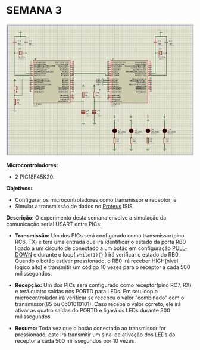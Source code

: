 # SEMANA 3

![Experimento da Semana 3](./../../image/Semana3/semana3.png)

**Microcontroladores:**
- 2 PIC18F45K20.

**Objetivos:**
- Configurar os microcontroladores como transmissor e receptor; e
- Simular a transmissão de dados no [Proteus](https://www.labcenter.com/) ISIS.

**Descrição:**
O experimento desta semana envolve a simulação da comunicação serial USART entre PICs:

- **Transmissão:** 
Um dos PICs será configurado como transmissor(pino RC6, TX) e terá uma entrada que irá identificar o estado da porta RB0 ligado a um circuito de conectado a um botão em configuração [PULL-DOWN](https://www.filipeflop.com/blog/entendendo-o-pull-up-e-pull-down-no-arduino/) e durante o loop( ```while(1){}``` ) irá verificar o estado do RB0. Quando o botão estiver pressionado, o RB0 irá receber HIGH(nível lógico alto) e transmitir um código 10 vezes para o receptor a cada 500 milissegundos.

- **Recepção:**
Um dos PICs será configurado como receptor(pino RC7, RX) e terá quatro saídas nos PORTD para LEDs. Em seu loop o microcontrolador irá verificar se recebeu o valor "combinado" com o transmissor(85 ou 0b01010101). Caso receba o valor correto, ele irá ativar as quatro saídas do PORTD e ligará os LEDs durante 300 milissegundos.

- **Resumo:** 
Toda vez que o botão conectado ao transmissor for pressionado, este irá transmitir um sinal de ativação dos LEDs do receptor a cada 500 milissegundos por 10 vezes. 